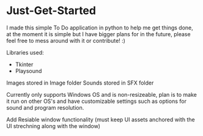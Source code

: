 # Just-Get-Started
I made this simple To Do application in python to help me get things done, at the moment it is simple but I have bigger plans for in the future, please feel free to mess around with it or contribute! :)


Libraries used:
- Tkinter
- Playsound

Images stored in Image folder
Sounds stored in SFX folder

Currently only supports Windows OS and is non-resizeable, plan is to make it run on other OS's and have customizable settings such as options for sound and program resolution.

Add Resiable window functionality (must keep UI assets anchored with the UI strechning along with the window)